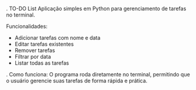 . TO-DO List
  Aplicação simples em Python para gerenciamento de tarefas no terminal.
  
Funcionalidades:
- Adicionar tarefas com nome e data
- Editar tarefas existentes
- Remover tarefas
- Filtrar por data
- Listar todas as tarefas

. Como funciona:
  O programa roda diretamente no terminal, permitindo que o usuário gerencie suas tarefas de forma rápida e prática.
